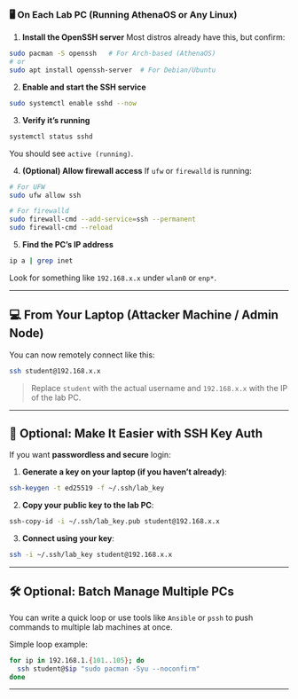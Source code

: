 ### 🖥️ On Each Lab PC (Running AthenaOS or Any Linux)

1. **Install the OpenSSH server**
   Most distros already have this, but confirm:

```bash
sudo pacman -S openssh   # For Arch-based (AthenaOS)
# or
sudo apt install openssh-server  # For Debian/Ubuntu
```

2. **Enable and start the SSH service**

```bash
sudo systemctl enable sshd --now
```

3. **Verify it’s running**

```bash
systemctl status sshd
```

You should see `active (running)`.

4. **(Optional) Allow firewall access**
   If `ufw` or `firewalld` is running:

```bash
# For UFW
sudo ufw allow ssh

# For firewalld
sudo firewall-cmd --add-service=ssh --permanent
sudo firewall-cmd --reload
```

5. **Find the PC’s IP address**

```bash
ip a | grep inet
```

Look for something like `192.168.x.x` under `wlan0` or `enp*`.

---

## 💻 From Your Laptop (Attacker Machine / Admin Node)

You can now remotely connect like this:

```bash
ssh student@192.168.x.x
```

> Replace `student` with the actual username and `192.168.x.x` with the IP of the lab PC.

---

## 🧠 Optional: Make It Easier with SSH Key Auth

If you want **passwordless and secure** login:

1. **Generate a key on your laptop (if you haven’t already)**:

```bash
ssh-keygen -t ed25519 -f ~/.ssh/lab_key
```

2. **Copy your public key to the lab PC**:

```bash
ssh-copy-id -i ~/.ssh/lab_key.pub student@192.168.x.x
```

3. **Connect using your key**:

```bash
ssh -i ~/.ssh/lab_key student@192.168.x.x
```

---

## 🛠️ Optional: Batch Manage Multiple PCs

You can write a quick loop or use tools like `Ansible` or `pssh` to push commands to multiple lab machines at once.

Simple loop example:

```bash
for ip in 192.168.1.{101..105}; do
  ssh student@$ip "sudo pacman -Syu --noconfirm"
done
```

---
